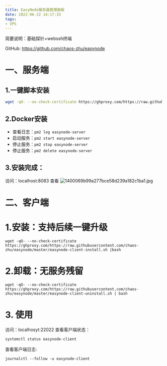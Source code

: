 ```yaml
---
title: EasyNode服务器管理面板
date: 2022-06-22 14:17:33
tags:
- VPS
---
```


简要说明：基础探针+webssh终端

GitHub: https://github.com/chaos-zhu/easynode

# 一、服务端

## 1.一键脚本安装

````````bash
wget -qO- --no-check-certificate https://ghproxy.com/https://raw.githubusercontent.com/chaos-zhu/easynode/master/easynode-server-install.sh | bash
````````

## 2.Docker安装

* 查看日志：`pm2 log easynode-server`
* 启动服务：`pm2 start easynode-server`
* 停止服务：`pm2 stop easynode-server`
* 停止服务：`pm2 delete easynode-server`

## 3.安装完成：
访问：localhost:8083  查看
![1400069b99a277bce58d239a182c1ba1.jpg](https://ttfou.com/images/2022/06/22/1400069b99a277bce58d239a182c1ba1.jpg)

# 二、客户端

# 1.安装：支持后续一键升级

```shell
wget -qO- --no-check-certificate https://ghproxy.com/https://raw.githubusercontent.com/chaos-zhu/easynode/master/easynode-client-install.sh |bash
```

# 2.卸载：无服务残留

```shell
wget -qO- --no-check-certificate https://ghproxy.com/https://raw.githubusercontent.com/chaos-zhu/easynode/master/easynode-client-uninstall.sh | bash
```

# 3. 使用

访问：localhosyt:22022
查看客户端状态：

`````bash
systemctl status easynode-client
`````

查看客户端日志:

```shell
journalctl --follow -u easynode-client
```

